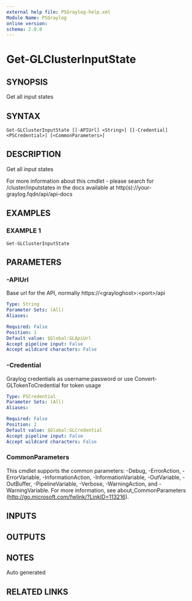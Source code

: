 ```yaml
---
external help file: PSGraylog-help.xml
Module Name: PSGraylog
online version:
schema: 2.0.0
---
```


# Get-GLClusterInputState

## SYNOPSIS
Get all input states

## SYNTAX

```
Get-GLClusterInputState [[-APIUrl] <String>] [[-Credential] <PSCredential>] [<CommonParameters>]
```

## DESCRIPTION
Get all input states


For more information about this cmdlet - please search for /cluster/inputstates in the docs available at http(s)://your-graylog.fqdn/api/api-docs

## EXAMPLES

### EXAMPLE 1
```
Get-GLClusterInputState
```

## PARAMETERS

### -APIUrl
Base url for the API, normally https://\<grayloghost\>:\<port\>/api

```yaml
Type: String
Parameter Sets: (All)
Aliases:

Required: False
Position: 1
Default value: $Global:GLApiUrl
Accept pipeline input: False
Accept wildcard characters: False
```

### -Credential
Graylog credentials as username:password or use Convert-GLTokenToCredential for token usage

```yaml
Type: PSCredential
Parameter Sets: (All)
Aliases:

Required: False
Position: 2
Default value: $Global:GLCredential
Accept pipeline input: False
Accept wildcard characters: False
```

### CommonParameters
This cmdlet supports the common parameters: -Debug, -ErrorAction, -ErrorVariable, -InformationAction, -InformationVariable, -OutVariable, -OutBuffer, -PipelineVariable, -Verbose, -WarningAction, and -WarningVariable. For more information, see about_CommonParameters (http://go.microsoft.com/fwlink/?LinkID=113216).

## INPUTS

## OUTPUTS

## NOTES
Auto generated

## RELATED LINKS
